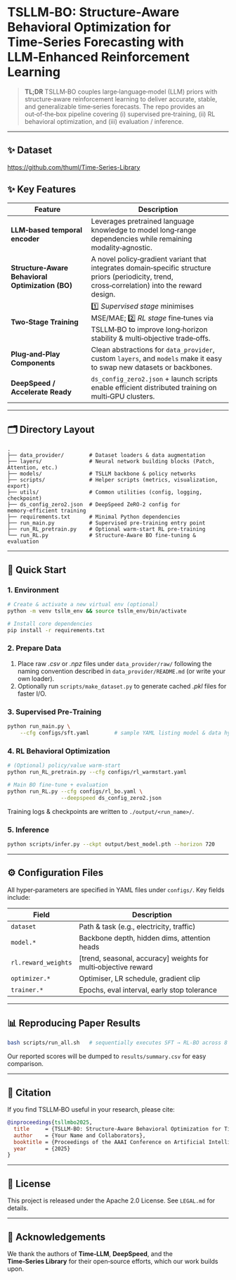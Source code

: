 # TSLLM‑BO: Structure‑Aware Behavioral Optimization for Time‑Series Forecasting with LLM‑Enhanced Reinforcement Learning

> **TL;DR** TSLLM‑BO couples large‑language‑model (LLM) priors with structure‑aware reinforcement learning to deliver accurate, stable, and generalizable time‑series forecasts. The repo provides an out‑of‑the‑box pipeline covering (i) supervised pre‑training, (ii) RL behavioral optimization, and (iii) evaluation / inference.

---
## ✨ Dataset
https://github.com/thuml/Time-Series-Library

## ✨ Key Features

| Feature                                          | Description                                                                                                                                      |
| ------------------------------------------------ | ------------------------------------------------------------------------------------------------------------------------------------------------ |
| **LLM‑based temporal encoder**                   | Leverages pretrained language knowledge to model long‑range dependencies while remaining modality‑agnostic.                                      |
| **Structure‑Aware Behavioral Optimization (BO)** | A novel policy‑gradient variant that integrates domain‑specific structure priors (periodicity, trend, cross‑correlation) into the reward design. |
| **Two‑Stage Training**                           | 1️⃣ *Supervised stage* minimises MSE/MAE; 2️⃣ *RL stage* fine‑tunes via TSLLM‑BO to improve long‑horizon stability & multi‑objective trade‑offs. |
| **Plug‑and‑Play Components**                     | Clean abstractions for `data_provider`, custom `layers`, and `models` make it easy to swap new datasets or backbones.                            |
| **DeepSpeed / Accelerate Ready**                 | `ds_config_zero2.json` + launch scripts enable efficient distributed training on multi‑GPU clusters.                                             |

---

## 🗂️ Directory Layout

```
.
├── data_provider/        # Dataset loaders & data augmentation
├── layers/               # Neural network building blocks (Patch, Attention, etc.)
├── models/               # TSLLM backbone & policy networks
├── scripts/              # Helper scripts (metrics, visualization, export)
├── utils/                # Common utilities (config, logging, checkpoint)
├── ds_config_zero2.json  # DeepSpeed ZeRO‑2 config for memory‑efficient training
├── requirements.txt      # Minimal Python dependencies
├── run_main.py           # Supervised pre‑training entry point
├── run_RL_pretrain.py    # Optional warm‑start RL pre‑training
└── run_RL.py             # Structure‑Aware BO fine‑tuning & evaluation
```

---

## 🚀 Quick Start

### 1. Environment

```bash
# Create & activate a new virtual env (optional)
python -m venv tsllm_env && source tsllm_env/bin/activate

# Install core dependencies
pip install -r requirements.txt
```

### 2. Prepare Data

1. Place raw *.csv* or *.npz* files under `data_provider/raw/` following the naming convention described in `data_provider/README.md` (or write your own loader).
2. Optionally run `scripts/make_dataset.py` to generate cached *.pkl* files for faster I/O.

### 3. Supervised Pre‑Training

```bash
python run_main.py \
    --cfg configs/sft.yaml        # sample YAML listing model & data hyper‑params
```

### 4. RL Behavioral Optimization

```bash
# (Optional) policy/value warm‑start
python run_RL_pretrain.py --cfg configs/rl_warmstart.yaml

# Main BO fine‑tune + evaluation
python run_RL.py --cfg configs/rl_bo.yaml \
                 --deepspeed ds_config_zero2.json
```

Training logs & checkpoints are written to `./output/<run_name>/`.

### 5. Inference

```bash
python scripts/infer.py --ckpt output/best_model.pth --horizon 720
```

---

## ⚙️ Configuration Files

All hyper‑parameters are specified in YAML files under `configs/`. Key fields include:

| Field               | Description                                                     |
| ------------------- | --------------------------------------------------------------- |
| `dataset`           | Path & task (e.g., electricity, traffic)                        |
| `model.*`           | Backbone depth, hidden dims, attention heads                    |
| `rl.reward_weights` | \[trend, seasonal, accuracy] weights for multi‑objective reward |
| `optimizer.*`       | Optimiser, LR schedule, gradient clip                           |
| `trainer.*`         | Epochs, eval interval, early stop tolerance                     |

---

## 📊 Reproducing Paper Results

```bash
bash scripts/run_all.sh   # sequentially executes SFT → RL‑BO across 8 public datasets
```

Our reported scores will be dumped to `results/summary.csv` for easy comparison.

---

## 📝 Citation

If you find TSLLM‑BO useful in your research, please cite:

```bibtex
@inproceedings{tsllmbo2025,
  title     = {TSLLM‑BO: Structure‑Aware Behavioral Optimization for Time‑Series Forecasting with LLM‑Enhanced Reinforcement Learning},
  author    = {Your Name and Collaborators},
  booktitle = {Proceedings of the AAAI Conference on Artificial Intelligence},
  year      = {2025}
}
```

---

## 📄 License

This project is released under the Apache 2.0 License. See `LEGAL.md` for details.

---

## 🙏 Acknowledgements

We thank the authors of **Time‑LLM**, **DeepSpeed**, and the **Time‑Series Library** for their open‑source efforts, which our work builds upon.
